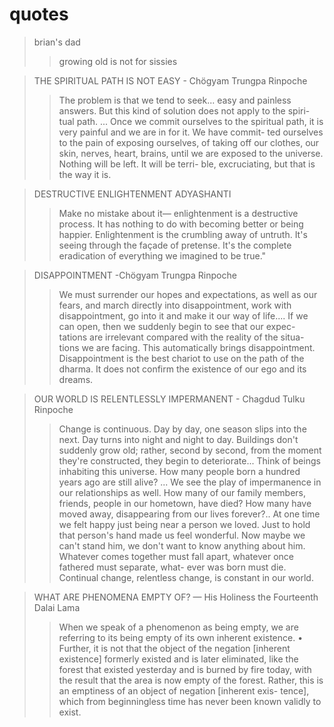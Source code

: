 # quotes

> brian's dad
>> growing old is not for sissies

> THE SPIRITUAL PATH IS NOT EASY - Chögyam Trungpa Rinpoche
>> The problem is that we tend to seek... easy and painless answers. But this kind of solution does not apply to the spiri- tual path. ... Once we commit ourselves to the spiritual path, it is very painful and we are in for it. We have commit- ted ourselves to the pain of exposing ourselves, of taking off our clothes, our skin, nerves, heart, brains, until we are exposed to the universe. Nothing will be left. It will be terri- ble, excruciating, but that is the way it is.

> DESTRUCTIVE ENLIGHTENMENT ADYASHANTI
>> Make no mistake about it— enlightenment is a destructive process. It has nothing to do with becoming better or being happier. Enlightenment is the crumbling away of untruth.  It's seeing through the façade of pretense. It's the complete eradication of everything we imagined to be true."

> DISAPPOINTMENT -Chögyam Trungpa Rinpoche
>> We must surrender our hopes and expectations, as well as our fears, and march directly into disappointment, work with disappointment, go into it and make it our way of life.... If we can open, then we suddenly begin to see that our expec- tations are irrelevant compared with the reality of the situa- tions we are facing.  This automatically brings disappointment. Disappointment is the best chariot to use on the path of the dharma. It does not confirm the existence of our ego and its dreams.

> OUR WORLD IS RELENTLESSLY IMPERMANENT - Chagdud Tulku Rinpoche
>> Change is continuous. Day by day, one season slips into the next. Day turns into night and night to day. Buildings don't suddenly grow old; rather, second by second, from the moment they're constructed, they begin to deteriorate...  Think of beings inhabiting this universe. How many people born a hundred years ago are still alive? ... We see the play of impermanence in our relationships as well. How many of our family members, friends, people in our hometown, have died? How many have moved away, disappearing from our lives forever?.. At one time we felt happy just being near a person we loved. Just to hold that person's hand made us feel wonderful. Now maybe we can't stand him, we don't want to know anything about him. Whatever comes together must fall apart, whatever once fathered must separate, what- ever was born must die. Continual change, relentless change, is constant in our world.

> WHAT ARE PHENOMENA EMPTY OF?  — His Holiness the Fourteenth Dalai Lama
>> When we speak of a phenomenon as being empty, we are referring to its being empty of its own inherent existence.  • Further, it is not that the object of the negation [inherent existence] formerly existed and is later eliminated, like the forest that existed yesterday and is burned by fire today, with the result that the area is now empty of the forest. Rather, this is an emptiness of an object of negation [inherent exis- tence], which from beginningless time has never been known validly to exist.
